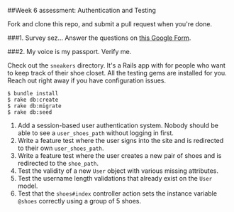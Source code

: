 ##Week 6 assessment: Authentication and Testing

Fork and clone this repo, and submit a pull request when you're done.

###1. Survey sez...
Answer the questions on [this Google Form](https://docs.google.com/forms/d/1pVvxqXfkNZ8OCbnA_mw-I1AkJ4wT6tdNi3q4FDpt31E/viewform?usp=send_form).

###2. My voice is my passport. Verify me.

Check out the `sneakers` directory. It's a Rails app with for people who want to keep track of their shoe closet. All the testing gems are installed for you. Reach out right away if you have configuration issues.

```
$ bundle install
$ rake db:create
$ rake db:migrate
$ rake db:seed
```

1. Add a session-based user authentication system. Nobody should be able to see a `user_shoes_path` without logging in first.
2. Write a feature test where the user signs into the site and is redirected to their own `user_shoes_path`.
3. Write a feature test where the user creates a new pair of shoes and is redirected to the `shoe_path`.
4. Test the validity of a new `User` object with various missing attributes.
5. Test the username length validations that already exist on the `User` model.
6. Test that the `shoes#index` controller action sets the instance variable `@shoes` correctly using a group of 5 shoes.  


